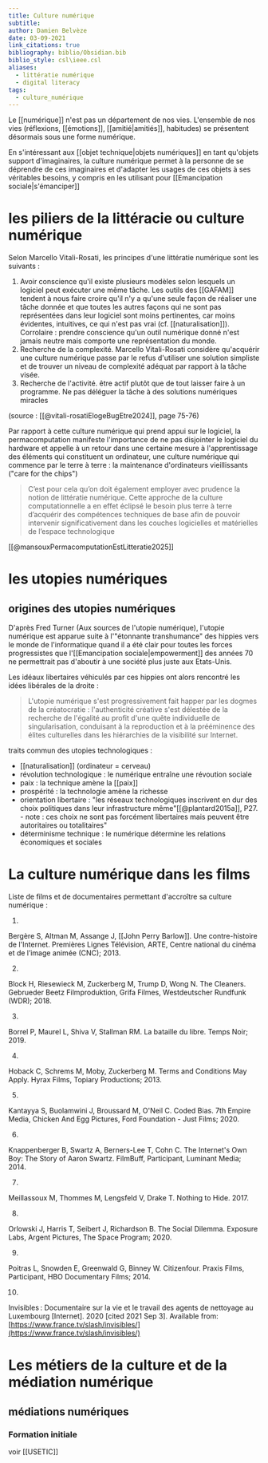 ```yaml
---
title: Culture numérique
subtitle: 
author: Damien Belvèze
date: 03-09-2021
link_citations: true
bibliography: biblio/Obsidian.bib
biblio_style: csl\ieee.csl
aliases:
  - littératie numérique
  - digital literacy
tags:
  - culture_numérique
---
```


Le [[numérique]] n'est pas un département de nos vies. L'ensemble de nos vies (réflexions, [[émotions]], [[amitié|amitiés]], habitudes) se présentent désormais sous une forme numérique. 

En s'intéressant aux [[objet technique|objets numériques]] en tant qu'objets support d'imaginaires, la culture numérique permet à la personne de se déprendre de ces imaginaires et d'adapter les usages de ces objets à ses véritables besoins, y compris en les utilisant pour [[Emancipation sociale|s'émanciper]]

# les piliers de la littéracie ou culture numérique

Selon Marcello Vitali-Rosati, les principes d'une littératie numérique sont les suivants : 

1. Avoir conscience qu'il existe plusieurs modèles selon lesquels un logiciel peut exécuter une même tâche. Les outils des [[GAFAM]] tendent à nous faire croire qu'il n'y a qu'une seule façon de réaliser une tâche donnée et que toutes les autres façons qui ne sont pas représentées dans leur logiciel sont moins pertinentes, car moins évidentes, intuitives, ce qui n'est pas vrai (cf. [[naturalisation]]). Corrolaire : prendre conscience qu'un outil numérique donné n'est jamais neutre mais comporte une représentation du monde.
2. Recherche de la complexité. Marcello Vitali-Rosati considère qu'acquérir une culture numérique passe par le refus d'utiliser une solution simpliste et de trouver un niveau de complexité adéquat par rapport à la tâche visée. 
3. Recherche de l'activité. être actif plutôt que de tout laisser faire à un programme. Ne pas déléguer la tâche à des solutions numériques miracles

(source : [[@vitali-rosatiElogeBugEtre2024]], page 75-76)

Par rapport à cette culture numérique qui prend appui sur le logiciel, la permacomputation manifeste l'importance de ne pas disjointer le logiciel du hardware et appelle à un retour dans une certaine mesure à l'apprentissage des éléments qui constituent un ordinateur, une culture numérique qui commence par le terre à terre : la maintenance d'ordinateurs vieillissants ("care for the chips")

> C’est pour cela qu’on doit également employer avec prudence la notion de littératie numérique. Cette approche de la culture computationnelle a en effet éclipsé le besoin plus terre à terre d’acquérir des compétences techniques de base afin de pouvoir intervenir significativement dans les couches logicielles et matérielles de l’espace technologique

[[@mansouxPermacomputationEstLitteratie2025]]

# les utopies numériques

## origines des utopies numériques

D'après Fred Turner (Aux sources de l'utopie numérique), l'utopie numérique est apparue suite à l'"étonnante transhumance" des hippies vers le monde de l'informatique quand il a été clair pour toutes les forces progressistes que l'[[Emancipation sociale|empowerment]] des années 70 ne permettrait pas d'aboutir à une société plus juste aux Etats-Unis. 

Les idéaux libertaires véhiculés par ces hippies ont alors rencontré les idées libérales de la droite : 

> L'utopie numérique s'est progressivement fait happer par les dogmes de la créatocratie : l'authenticité créative s'est délestée de la recherche de l'égalité au profit d'une quête individuelle de singularisation, conduisant à la reproduction et à la prééminence des élites culturelles dans les hiérarchies de la visibilité sur Internet. 

traits commun des utopies technologiques : 

- [[naturalisation]] (ordinateur = cerveau)
- révolution technologique : le numérique entraîne une révoution sociale
- paix : la technique amène la [[paix]]
- prospérité : la technologie amène la richesse
- orientation libertaire : "les réseaux technologiques inscrivent en dur des choix politiques dans leur infrastructure même"[[@plantard2015a]], P27. - note : ces choix ne sont pas forcément libertaires mais peuvent être autoritaires ou totalitaires"
- déterminisme technique : le numérique détermine les relations économiques et sociales


# La culture numérique dans les films

Liste de films et de documentaires permettant d'accroître sa culture numérique : 

1.

Bergère S, Altman M, Assange J, [[John Perry Barlow]]. Une contre-histoire de l&apos;Internet. Premières Lignes Télévision, ARTE, Centre national du cinéma et de l’image animée (CNC); 2013.

2.

Block H, Riesewieck M, Zuckerberg M, Trump D, Wong N. The Cleaners. Gebrueder Beetz Filmproduktion, Grifa Filmes, Westdeutscher Rundfunk (WDR); 2018.

3.

Borrel P, Maurel L, Shiva V, Stallman RM. La bataille du libre. Temps Noir; 2019.

4.

Hoback C, Schrems M, Moby, Zuckerberg M. Terms and Conditions May Apply. Hyrax Films, Topiary Productions; 2013.

5.

Kantayya S, Buolamwini J, Broussard M, O&apos;Neil C. Coded Bias. 7th Empire Media, Chicken And Egg Pictures, Ford Foundation - Just Films; 2020.

6.

Knappenberger B, Swartz A, Berners-Lee T, Cohn C. The Internet&apos;s Own Boy: The Story of Aaron Swartz. FilmBuff, Participant, Luminant Media; 2014.

7.

Meillassoux M, Thommes M, Lengsfeld V, Drake T. Nothing to Hide. 2017.

8.

Orlowski J, Harris T, Seibert J, Richardson B. The Social Dilemma. Exposure Labs, Argent Pictures, The Space Program; 2020.

9.

Poitras L, Snowden E, Greenwald G, Binney W. Citizenfour. Praxis Films, Participant, HBO Documentary Films; 2014.

10.

Invisibles : Documentaire sur la vie et le travail des agents de nettoyage au Luxembourg [Internet]. 2020 [cited 2021 Sep 3]. Available from: [https://www.france.tv/slash/invisibles/](https://www.france.tv/slash/invisibles/)

# Les métiers de la culture et de la médiation numérique

## médiations numériques

### Formation initiale

voir [[USETIC]]


